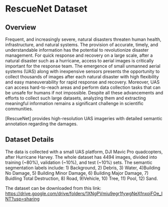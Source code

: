 # RescueNet Dataset 

## Overview

Frequent, and increasingly severe, natural disasters threaten human health, infrastructure, and natural systems. The provision of accurate, timely, and understandable information has the potential to revolutionize disaster management. For quick response and recovery on a large scale, after a natural disaster such as a hurricane, access to aerial images is critically important for the response team. The emergence of small unmanned aerial systems (UAS) along with inexpensive sensors presents the opportunity to collect thousands of images after each natural disaster with high flexibility and easy maneuverability for rapid response and recovery.  Moreover, UAS can access hard-to-reach areas and perform data collection  tasks that can be unsafe for humans if not impossible.  Despite all these advancements and efforts to collect such large datasets, analyzing them and extracting meaningful information remains a significant challenge in scientific communities.

[RescueNet] provides high-resolution UAS imageries with detailed semantic annotation regarding the damages.

## Dataset Details

The data is collected with a small UAS platform, DJI Mavic Pro quadcopters, after Hurricane Harvey. The whole dataset has 4494 images, divided into training (~80%), validation (~10%), and test (~10%) sets. The semantic segmentation labels include: 1) Background, 2) Debris, 3) Water, 4)Building No Damage, 5) Building Minor Damage, 6) Building Major Damage, 7) Buidling Total Destruction, 8) Road, 9)Vehicle, 10) Tree, 11) Pool, 12) Sand. 

The dataset can be downloaded from this link: https://drive.google.com/drive/folders/1XNgPVmiu9egr1fywgNeXfnxojFOe_INT?usp=sharing

